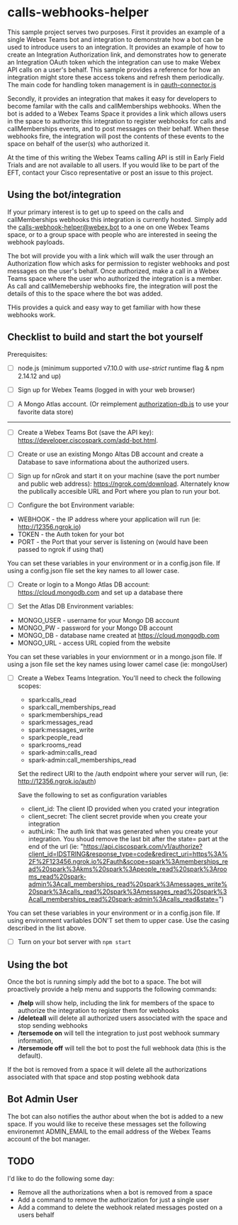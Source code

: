 # calls-webhooks-helper
This sample project serves two purposes.  First it provides an example of a single Webex Teams bot and integration to demonstrate how a bot can be used to introduce users to an integration. It provides an example of how to create an Integration Authorization link, and demonstrates how to generate an Integration OAuth token which the integration can use to make Webex API calls on a user's behalf.  This sample provides a reference for how an integration might store these access tokens and refresh them periodically.  The main code for handling token management is in [oauth-connector.js](./oauth-connector.js)

Secondly, it provides an integration that makes it easy for developers to become familar with the calls and callMemberships webhooks.  When the bot is added to a Webex Teams Space it provides a link which allows users in the space to authorize this integration to register webhooks for calls and callMemberships events, and to post messages on their behalf.   When these webhooks fire, the integration will post the contents of these events to the space on behalf of the user(s) who authorized it. 

At the time of this writing the Webex Teams calling API is still in Early Field Trials and are not available to all users.  If you would like to be part of the EFT, contact your Cisco representative or post an issue to this project.

## Using the bot/integration

If your primary interest is to get up to speed on the calls and callMemberships webhooks this integration is currently hosted.  Simply add the calls-webhook-helper@webex.bot to a one on one Webex Teams space, or to a group space with people who are interested in seeing the webhook payloads.   

The bot will provide you with a link which will walk the user through an Authorization flow which asks for permission to register webhooks and post messages on the user's behalf.   Once authorized, make a call in a Webex Teams space where the user who authorized the integration is a member.  As call and callMemebership webhooks fire, the integration will post the details of this to the space where the bot was added.

THis provides a quick and easy way to get familiar with how these webhooks work.

## Checklist to build and start the bot yourself

Prerequisites:

- [ ] node.js (minimum supported v7.10.0 with *use-strict* runtime flag & npm 2.14.12 and up)

- [ ] Sign up for Webex Teams (logged in with your web browser)

- [ ] A Mongo Atlas account.   (Or reimplement [authorization-db.js](./authorization-db.js) to use your favorite data store)

----

- [ ] Create a Webex Teams Bot (save the API key): https://developer.ciscospark.com/add-bot.html.  

- [ ] Create or use an existing Mongo Altas DB account and create a Database to save informationa about the authorized users.

- [ ] Sign up for nGrok and start it on your machine (save the port number and public web address): https://ngrok.com/download.   Alternately know the publically accesible URL and Port where you plan to run your bot.

- [ ] Configure the bot Environment variable:
* WEBHOOK - the IP address where your application will run (ie: http://12356.ngrok.io)
* TOKEN - the Auth token for your bot 
* PORT - the Port that your server is listening on (would have been passed to ngrok if using that)

You can set these variables in your environment or in a config.json file.  If using a config.json file set the key names to all lower case.

- [ ] Create or login to a Mongo Atlas DB account: https://cloud.mongodb.com and set up a database there 

- [ ] Set the Atlas DB Environment variables: 
* MONGO_USER - username for your Mongo DB account 
* MONGO_PW - password for your Mongo DB account 
* MONGO_DB - database name created at https://cloud.mongodb.com
* MONGO_URL - access URL copied from the website 

You can set these variables in your enviornment or in a mongo.json file.  If using a json file set the key names using lower camel case (ie: mongoUser)

- [ ] Create a Webex Teams Integration.  You'll need to check the following scopes:
  *  spark:calls_read
  *  spark:call_memberships_read
  *  spark:memberships_read
  *  spark:messages_read
  *  spark:messages_write
  *  spark:people_read
  *  spark:rooms_read
  *  spark-admin:calls_read
  *  spark-admin:call_memberships_read

  Set the redirect URI to the /auth endpoint where your server will run, (ie: http://12356.ngrok.io/auth) 

  Save the following to set as configuration variables
  * client_id: The client ID provided when you crated your integration
  * client_secret: The client secret provide when you create your integration
  * authLink: The auth link that was generated when you create your integration.  You shoud remove the last bit after the state= part at the end of the url (ie: "https://api.ciscospark.com/v1/authorize?client_id=IDSTRING&response_type=code&redirect_uri=https%3A%2F%2F123456.ngrok.io%2Fauth&scope=spark%3Amemberships_read%20spark%3Akms%20spark%3Apeople_read%20spark%3Arooms_read%20spark-admin%3Acall_memberships_read%20spark%3Amessages_write%20spark%3Acalls_read%20spark%3Amessages_read%20spark%3Acall_memberships_read%20spark-admin%3Acalls_read&state=")

You can set these variables in your environment or in a config.json file.  If using environment varliables DON'T set them to upper case.  Use the casing described in the list above.

- [ ] Turn on your bot server with ```npm start```

## Using the bot

Once the bot is running simply add the bot to a space.   The bot will proactively provide a help menu and supports the following commands:

* **/help** will show help, including the link for members of the space to authorize the integration to register them for webhooks
* **/deleteall** will delete all authorized users associated with the space and stop sending webhooks
* **/tersemode on** will tell the integration to just post webhook summary information, 
* **/tersemode off** will tell the bot to post the full webhook data (this is the default).

If the bot is removed from a space it will delete all the authorizations associated with that space and stop posting webhook data
  
## Bot Admin User

The bot can also notifies the author about when the bot is added to a new space.  If you would like to receive these messages set the following environemnt ADMIN_EMAIL to the email address of the Webex Teams account of the bot manager.

## TODO
I'd like to do the following some day:
* Remove all the authorizations when a bot is removed from a space
* Add a command to remove the authorization for just a single user
* Add a command to delete the webhook related messages posted on a users behalf